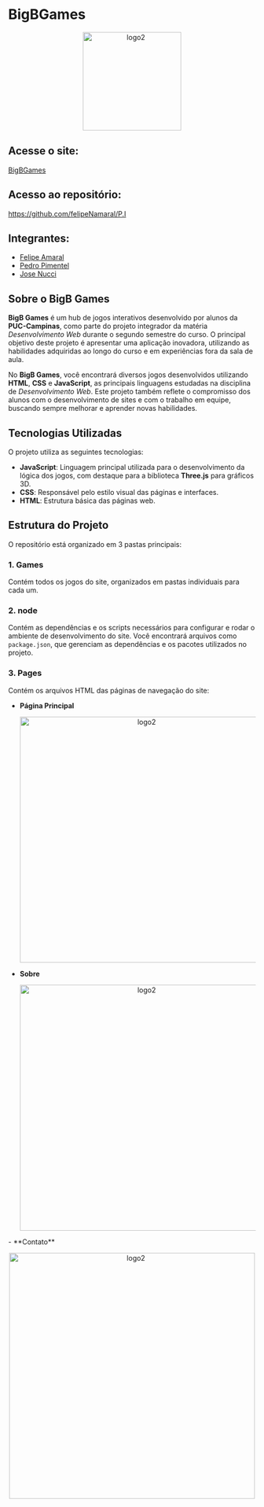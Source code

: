 # BigBGames

<p align="center">
  <img src="https://github.com/user-attachments/assets/44522383-499c-4bf7-84f5-35b2be1f5de7" alt="logo2" width="200px">
</p>

## Acesse o site:
[BigBGames](https://bigbgames.com.br)
## Acesso ao repositório:
https://github.com/felipeNamaral/P.I
## Integrantes:

- [Felipe Amaral](https://github.com/felipeNamaral)
- [Pedro Pimentel](https://github.com/PedroPimentelr)
- [Jose Nucci](https://github.com/JoseVNucciR)

## Sobre o BigB Games

**BigB Games** é um hub de jogos interativos desenvolvido por alunos da **PUC-Campinas**, como parte do projeto integrador da matéria *Desenvolvimento Web* durante o segundo semestre do curso. O principal objetivo deste projeto é apresentar uma aplicação inovadora, utilizando as habilidades adquiridas ao longo do curso e em experiências fora da sala de aula.

No **BigB Games**, você encontrará diversos jogos desenvolvidos utilizando **HTML**, **CSS** e **JavaScript**, as principais linguagens estudadas na disciplina de *Desenvolvimento Web*. Este projeto também reflete o compromisso dos alunos com o desenvolvimento de sites e com o trabalho em equipe, buscando sempre melhorar e aprender novas habilidades.

## Tecnologias Utilizadas

O projeto utiliza as seguintes tecnologias:

- **JavaScript**: Linguagem principal utilizada para o desenvolvimento da lógica dos jogos, com destaque para a biblioteca **Three.js** para gráficos 3D.
- **CSS**: Responsável pelo estilo visual das páginas e interfaces.
- **HTML**: Estrutura básica das páginas web.

## Estrutura do Projeto

O repositório está organizado em 3 pastas principais:

### 1. **Games**
Contém todos os jogos do site, organizados em pastas individuais para cada um.

### 2. **node**
Contém as dependências e os scripts necessários para configurar e rodar o ambiente de desenvolvimento do site. Você encontrará arquivos como `package.json`, que gerenciam as dependências e os pacotes utilizados no projeto.

### 3. **Pages**
Contém os arquivos HTML das páginas de navegação do site:
- **Página Principal**
  <p align="center">
  <img src="https://github.com/user-attachments/assets/46ce64db-3d75-44ad-abb0-14f7a93c4c47" alt="logo2" width="500px">
</p>

- **Sobre**
  <p align="center">
  <img src="https://github.com/user-attachments/assets/cf5e8fbb-c23d-4c7e-b2b5-6e2992e35e6c" alt="logo2" width="500px">
</p>
- **Contato**
  <p align="center">
  <img src="https://github.com/user-attachments/assets/cc44db3f-e294-433f-8cf3-934f6bca11e5" alt="logo2" width="500px">
</p>
